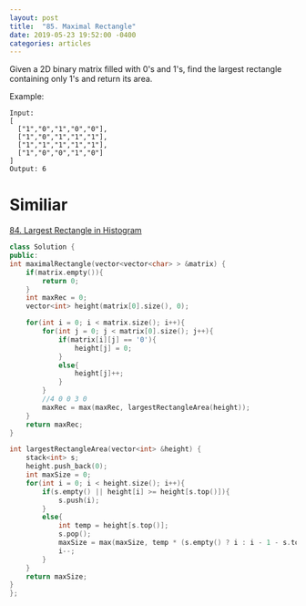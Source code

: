 ```yaml
---
layout: post
title:  "85. Maximal Rectangle"
date: 2019-05-23 19:52:00 -0400
categories: articles
---
```


Given a 2D binary matrix filled with 0's and 1's, find the largest rectangle containing only 1's and return its area.

Example:
```
Input:
[
  ["1","0","1","0","0"],
  ["1","0","1","1","1"],
  ["1","1","1","1","1"],
  ["1","0","0","1","0"]
]
Output: 6
```

# Similiar
[84. Largest Rectangle in Histogram](http://localhost:4000/articles/2019/04/11/Largest-Rectangle-in-Histogram.html)

```c++
class Solution {
public:
int maximalRectangle(vector<vector<char> > &matrix) {
    if(matrix.empty()){
        return 0;
    }
    int maxRec = 0;
    vector<int> height(matrix[0].size(), 0);

    for(int i = 0; i < matrix.size(); i++){
        for(int j = 0; j < matrix[0].size(); j++){
            if(matrix[i][j] == '0'){
                height[j] = 0;
            }
            else{
                height[j]++;
            }
        }
        //4 0 0 3 0
        maxRec = max(maxRec, largestRectangleArea(height));
    }
    return maxRec;
}

int largestRectangleArea(vector<int> &height) {
    stack<int> s;
    height.push_back(0);
    int maxSize = 0;
    for(int i = 0; i < height.size(); i++){
        if(s.empty() || height[i] >= height[s.top()]){
            s.push(i);
        }
        else{
            int temp = height[s.top()];
            s.pop();
            maxSize = max(maxSize, temp * (s.empty() ? i : i - 1 - s.top()));
            i--;
        }
    }
    return maxSize;
}
};
```